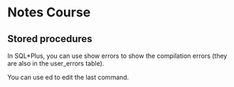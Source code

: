 # Notes Course

## Stored procedures
In SQL*Plus, you can use show errors to show the compilation errors (they
are also in the user_errors table).

You can use ed to edit the last command.


